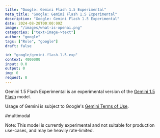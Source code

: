 ```yaml
---
title: "Google: Gemini Flash 1.5 Experimental"
meta_title: "Google: Gemini Flash 1.5 Experimental"
description: "Google: Gemini Flash 1.5 Experimental"
date: 2024-08-28T00:00:00Z
image: "/images/what-is-openai.png"
categories: ["text+image->text"]
author: "google"
tags: ["Role", "google"]
draft: false

id: "google/gemini-flash-1.5-exp"
context: 4000000
input: 0.0
output: 0
img: 0
request: 0
---
```


Gemini 1.5 Flash Experimental is an experimental version of the [Gemini 1.5 Flash](/models/google/gemini-flash-1.5) model.

Usage of Gemini is subject to Google's [Gemini Terms of Use](https://ai.google.dev/terms).

#multimodal

Note: This model is currently experimental and not suitable for production use-cases, and may be heavily rate-limited.

